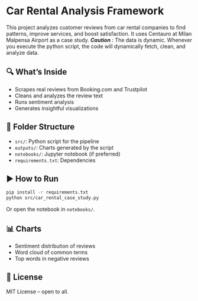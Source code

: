 # Car Rental Analysis Framework

This project analyzes customer reviews from car rental companies to find patterns, improve services, and boost satisfaction. It uses Centauro at Milan Malpensa Airport as a case study.
***Caution*** : The data is dynamic. Whenever you execute the python script, the code will dynamically fetch, clean, and analyze data.

## 🔍 What’s Inside

- Scrapes real reviews from Booking.com and Trustpilot
- Cleans and analyzes the review text
- Runs sentiment analysis
- Generates insightful visualizations

## 📁 Folder Structure

- `src/`: Python script for the pipeline
- `outputs/`: Charts generated by the script
- `notebooks/`: Jupyter notebook (if preferred)
- `requirements.txt`: Dependencies

## ▶️ How to Run

```bash
pip install -r requirements.txt
python src/car_rental_case_study.py
```

Or open the notebook in `notebooks/`.

## 📊 Charts

- Sentiment distribution of reviews
- Word cloud of common terms
- Top words in negative reviews

## 📘 License

MIT License – open to all.
